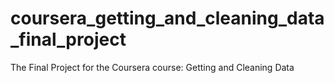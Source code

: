 # coursera_getting_and_cleaning_data_final_project
The Final Project for the Coursera course: Getting and Cleaning Data
